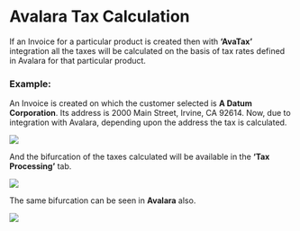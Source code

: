 # Avalara Tax Calculation

If an Invoice for a particular product is created then with **‘AvaTax’** integration all the taxes will be calculated on the basis of tax rates defined in Avalara for that particular product.&#x20;

### Example:

An Invoice is created on which the customer selected is **A Datum Corporation**. Its address is 2000 Main Street, Irvine, CA 92614. Now, due to integration with Avalara, depending upon the address the tax is calculated.

![](../../.gitbook/assets/Avalara\_3.png)

And the bifurcation of the taxes calculated will be available in the **‘Tax Processing’** tab.

![](../../.gitbook/assets/Avalara\_4.png)

The same bifurcation can be seen in **Avalara** also.

![](../../.gitbook/assets/Avalara\_5.png)

